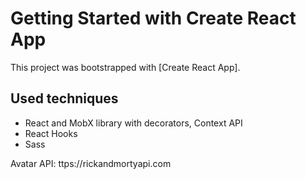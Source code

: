# Getting Started with Create React App

This project was bootstrapped with [Create React App].

## Used techniques

* React and MobX library with decorators, Context API
* React Hooks
* Sass

Avatar API: ttps://rickandmortyapi.com


